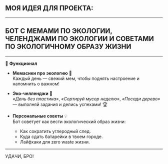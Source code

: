 ## МОЯ ИДЕЯ ДЛЯ ПРОЕКТА:
------------------------------------------------------------------------------------------
## БОТ С МЕМАМИ ПО ЭКОЛОГИИ, ЧЕЛЕНДЖАМИ ПО ЭКОЛОГИИ И СОВЕТАМИ ПО ЭКОЛОГИЧНОМУ ОБРАЗУ ЖИЗНИ
------------------------------------------------------------------------------------------
🚀 **Функционал**
- **Мемасики про экологию** 🎨  
  Каждый день — свежий мем, чтобы поднять настроение и напомнить о важном!  

- **Эко-челленджи** 📅  
  *«День без пластика»*, *«Сортируй мусор неделю»*, *«Посади дерево»* — выполняй задания и делись успехами! 🏆

- **Персональные советы** 💡  
  Бот советует как вести экологический образ жизни:  
  - Как сократить углеродный след.  
  - Куда сдать батарейки в твоем городе.  
  - Лайфхаки для zero waste жизни.
-------------------------------------------------------------------------------------------
УДАЧИ, БРО!
